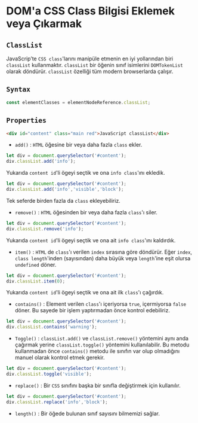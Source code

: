 # **DOM'a CSS Class Bilgisi Eklemek veya Çıkarmak**

## **`ClassList`**

JavaScrip’te `CSS class`'larını manipüle etmenin en iyi yollarından biri `classList` kullanmaktır. `classList` bir öğenin sınıf isimlerini `DOMTokenList` olarak döndürür. `classList` özelliği tüm modern browserlarda çalışır.

## **`Syntax`**
```js
const elementClasses = elementNodeReference.classList;
```
## **`Properties`**
```html
<div id="content" class="main red">JavaScript classList</div>
```

- `add()` : `HTML` öğesine bir veya daha fazla `class` ekler.

```js
let div = document.querySelector('#content');
div.classList.add('info');
```
Yukarıda `content id`'li ögeyi seçtik ve ona `info class`'ını ekledik.

```js
let div = document.querySelector('#content');
div.classList.add('info','visible','block');
```
Tek seferde birden fazla da `class` ekleyebiliriz.

- `remove()` : `HTML` öğesinden bir veya daha fazla `class`'ı siler.
```js
let div = document.querySelector('#content');
div.classList.remove('info');
```
Yukarıda `content id`'li ögeyi seçtik ve ona ait `info class`'ını kaldırdık.

- `item()` : `HTML` de `class`'ı verilen `index` sırasına göre döndürür. Eğer `index`, `class length`'inden (sayısından) daha büyük veya `length`'ine eşit olursa `undefined` döner.
```js
let div = document.querySelector('#content');
div.classList.item(0);
```
Yukarıda `content id`'li ögeyi seçtik ve ona ait ilk `class`'ı çağırdık.

- `contains()` : Element verilen `class`'ı içeriyorsa `true`, içermiyorsa `false` döner. Bu sayede bir işlem yaptırmadan önce kontrol edebiliriz.
```js
let div = document.querySelector('#content');
div.classList.contains('warning');  
```
- `Toggle()` : `classList.add()` ve `classList.remove()` yöntemini aynı anda çağırmak yerine `classList.toggle()` yöntemini kullanılabilir.
Bu metodu kullanmadan önce `contains()` metodu ile sınıfın var olup olmadığını manuel olarak kontrol etmek gerekir.
```js
let div = document.querySelector('#content');
div.classList.toggle('visible');
```
- `replace()` : Bir `CSS` sınıfını başka bir sınıfla değiştirmek için kullanılır.
```js
let div = document.querySelector('#content');
div.classList.replace('info','block');
```
- `length()` : Bir öğede bulunan sınıf sayısını bilmemizi sağlar.


